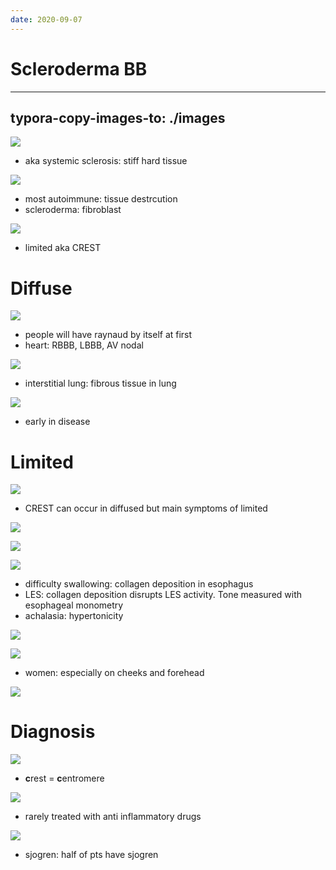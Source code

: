```yaml
---
date: 2020-09-07
---
```


# Scleroderma BB
---

## typora-copy-images-to: ./images

<!-- scleroderma pathogenesis, demographics, 2 types -->

![](https://photos.thisispiggy.com/file/wikiFiles/51105E78-A183-4E99-AB14-595231CB2BE5.jpg)

- aka systemic sclerosis: stiff hard tissue

![](https://photos.thisispiggy.com/file/wikiFiles/77CC8B03-BE74-436C-AA6D-94904859C09A.jpg)

- most autoimmune: tissue destrcution
- scleroderma: fibroblast

![](https://photos.thisispiggy.com/file/wikiFiles/BF817E96-D583-4DBF-893D-A8C6978745C4.jpg)

- limited aka CREST

# Diffuse

<!-- diffuse scleroderma symptoms, treatment -->

![](https://photos.thisispiggy.com/file/wikiFiles/735BEDF4-C9FE-4C3F-A815-D30463204A02.jpg)

- people will have raynaud by itself at first
- heart: RBBB, LBBB, AV nodal

![](https://photos.thisispiggy.com/file/wikiFiles/C001D853-204F-4420-9BF7-735B414DEA2F.jpg)

- interstitial lung: fibrous tissue in lung

![](https://photos.thisispiggy.com/file/wikiFiles/1C98A613-C127-47C8-80BF-9E7090C16AD0.jpg)

- early in disease

# Limited

<!-- limited scleroderma symptoms -->

![](https://photos.thisispiggy.com/file/wikiFiles/C065B1A0-CDDD-4541-9964-CAE087A0EB87.jpg)

- CREST can occur in diffused but main symptoms of limited

![](https://photos.thisispiggy.com/file/wikiFiles/1D0CE45C-3374-4903-A96F-804E3A1E3831.jpg)

![](https://photos.thisispiggy.com/file/wikiFiles/D22CEF08-206C-482C-8111-79AA4A156941.jpg)

![](https://photos.thisispiggy.com/file/wikiFiles/E4819356-1B69-4E43-AE4F-3AA3843246E3.jpg)

- difficulty swallowing: collagen deposition in esophagus
- LES: collagen deposition disrupts LES activity. Tone measured with esophageal monometry
- achalasia: hypertonicity

![](https://photos.thisispiggy.com/file/wikiFiles/2E34FB86-0CD6-4510-B325-A7F88D7D3D2D.jpg)

![](https://photos.thisispiggy.com/file/wikiFiles/92492A31-6A6B-40F9-880E-8813C5C67777.jpg)

- women: especially on cheeks and forehead

![](https://photos.thisispiggy.com/file/wikiFiles/5EA91F10-B498-4ED9-B098-5ADAEE84309E.jpg)

# Diagnosis

<!-- scleroderma antibodies, treatment -->

![](https://photos.thisispiggy.com/file/wikiFiles/4F15F4C1-EF64-45A6-8963-78162453E4AA.jpg)

- **c**rest = **c**entromere

![](https://photos.thisispiggy.com/file/wikiFiles/A0034BAB-0D50-4672-9C1A-07D9F36F8DE1.jpg)

- rarely treated with anti inflammatory drugs

<!-- scleroderma association -->

![](https://photos.thisispiggy.com/file/wikiFiles/CCC8D1B6-DA1C-43A7-A298-42ECF44CA1DC.jpg)

- sjogren: half of pts have sjogren
